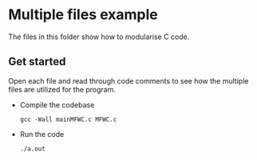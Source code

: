 # Multiple files example

The files in this folder show how to modularise C code.

## Get started

Open each file and read through code comments to see how the multiple files are utilized for the program.

- Compile the codebase

    ```console
    gcc -Wall mainMFWC.c MFWC.c
    ```

- Run the code

    ```console
    ./a.out
    ```
